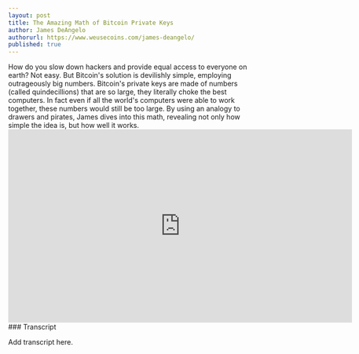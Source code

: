 ```yaml
---
layout: post
title: The Amazing Math of Bitcoin Private Keys
author: James DeAngelo
authorurl: https://www.weusecoins.com/james-deangelo/
published: true
---
```


<p>How do you slow down hackers and provide equal access to everyone on earth? Not easy. But Bitcoin's solution is devilishly simple, employing outrageously big numbers. Bitcoin's private keys are made of numbers (called quindecillions) that are so large, they literally choke the best computers. In fact even if all the world's computers were able to work together, these numbers would still be too large. By using an analogy to drawers and pirates, James dives into this math, revealing not only how simple the idea is, but how well it works.
<iframe width="700" height="394" src="https://www.youtube.com/embed/ZloHVKk7DHk" frameborder="0" allowfullscreen></iframe>
### Transcript
<p>Add transcript here.